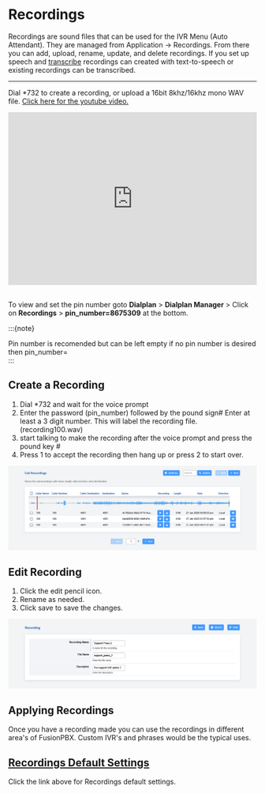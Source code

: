 # Recordings

Recordings are sound files that can be used for the IVR Menu (Auto Attendant). They are managed from Application -> Recordings. From there you can add, upload, rename, update, and delete recordings. If you set up speech and [transcribe](../applications/voicemail_transcription.md) recordings can created with text-to-speech or existing recordings can be transcribed.

---

Dial \*732 to create a recording, or upload a 16bit
8khz/16khz mono WAV file. [Click here for the youtube
video.](https://youtu.be/CkqlsVvvv2U)

<div style="text-align: center; margin-bottom: 2em;">
<iframe width="100%" height="350" src="https://www.youtube.com/embed/CkqlsVvvv2U?rel=0" frameborder="0" ; encrypted-media" allowfullscreen></iframe>
</div>

To view and set the pin number goto **Dialplan** > **Dialplan Manager** > Click on **Recordings** > **pin_number=8675309** at the bottom.

:::{note}

Pin number is recomended but can be left empty if no pin number is desired then pin_number=   
:::

## Create a Recording

1.  Dial \*732 and wait for the voice prompt
2.  Enter the password (pin_number) followed by the pound sign# 
   Enter at least a 3 digit number.  This will label the recording file. (recording100.wav)
3.  start talking to make the recording after the voice prompt and press the pound key #
4.  Press 1 to accept the recording then hang up or press 2 to start over.

![image](../_static/images/applications/recording/fusionpbx_call_recordings1.png)

## Edit Recording

1.  Click the edit pencil icon.
2.  Rename as needed.
3.  Click save to save the changes.

![image](../_static/images/applications/recording/fusionpbx_call_recordings2.png)

## Applying Recordings

Once you have a recording made you can use the recordings in different
area\'s of FusionPBX. Custom IVR\'s and phrases would be the typical
uses.

## [Recordings Default Settings](/en/latest/advanced/default_settings.html#id24)

Click the link above for Recordings default settings.

